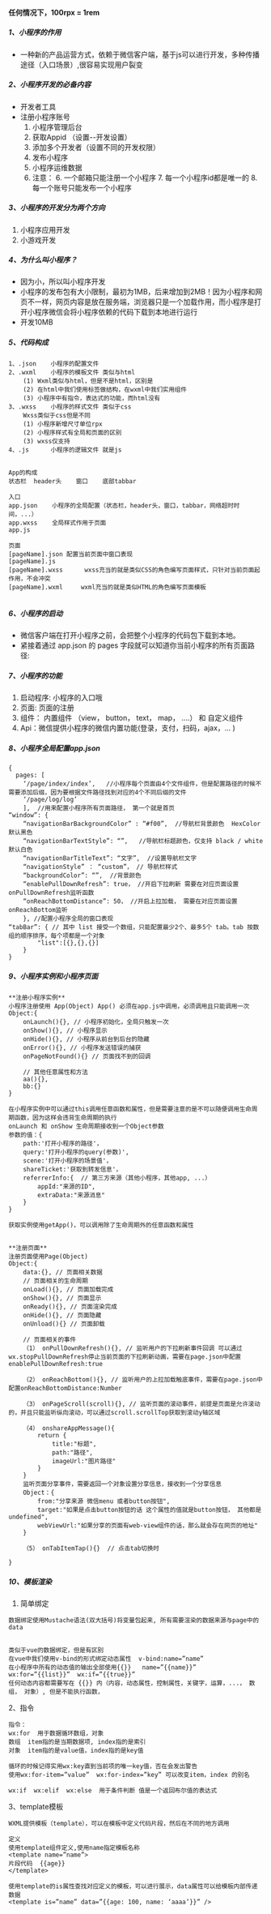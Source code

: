 
#### 任何情况下，100rpx = 1rem
##### 1、小程序的作用
- 一种新的产品运营方式，依赖于微信客户端，基于js可以进行开发，多种传播途径（入口场景）,很容易实现用户裂变
##### 2、小程序开发的必备内容
- 开发者工具
- 注册小程序账号
    1. 小程序管理后台
    2. 获取Appid （设置--开发设置）
    3. 添加多个开发者（设置不同的开发权限）
    4. 发布小程序
    5. 小程序运维数据
    5. 注意：
        6. 一个邮箱只能注册一个小程序
        7. 每一个小程序id都是唯一的
        8. 每一个账号只能发布一个小程序

##### 3、小程序的开发分为两个方向
1. 小程序应用开发
2. 小游戏开发

##### 4、为什么叫小程序？
- 因为小，所以叫小程序开发
- 小程序的发布包有大小限制，最初为1MB，后来增加到2MB！因为小程序和网页不一样，网页内容是放在服务端，浏览器只是一个加载作用，而小程序是打开小程序微信会将小程序依赖的代码下载到本地进行运行
- 开发10MB


##### 5、代码构成

```
1、.json    小程序的配置文件
2、.wxml    小程序的模板文件 类似与html
    (1) Wxml类似与html，但是不是html，区别是
    (2) 在html中我们使用标签做结构，在wxml中我们实用组件
    (3) 小程序中有指令，表达式的功能，而html没有
3、.wxss    小程序的样式文件 类似于css
    Wxss类似于css但是不同
    (1) 小程序新增尺寸单位rpx
    (2) 小程序样式有全局和页面的区别
    (3) wxss仅支持
4、.js      小程序的逻辑文件 就是js


App的构成
状态栏  header头    窗口    底部tabbar

入口
app.json    小程序的全局配置（状态栏，header头，窗口，tabbar，网络超时时间，...）
app.wxss    全局样式作用于页面
app.js

页面
[pageName].json 配置当前页面中窗口表现
[pageName].js
[pageName].wxss      wxss充当的就是类似CSS的角色编写页面样式，只针对当前页面起作用，不会冲突
[pageName].wxml     wxml充当的就是类似HTML的角色编写页面模板


```
##### 6、小程序的启动
- 微信客户端在打开小程序之前，会把整个小程序的代码包下载到本地。
- 紧接着通过 app.json 的 pages 字段就可以知道你当前小程序的所有页面路径:

##### 7、小程序的功能
1. 启动程序:  小程序的入口哦
2. 页面:  页面的注册
3. 组件： 内置组件 （view， button， text， map， ....） 和   自定义组件
4. Api：微信提供小程序的微信内置功能(登录，支付，扫码，ajax，... )

##### 8、小程序全局配置app.json

```
{
  pages: [
    ‘/page/index/index’,   //小程序每个页面由4个文件组件，但是配置路径的时候不需要添加后缀，因为要根据文件路径找到对应的4个不同后缀的文件
    ‘/page/log/log’
    ],  //用来配置小程序所有页面路径， 第一个就是首页
“window”: {
    “navigationBarBackgroundColor” : “#f00”,  //导航栏背景颜色  HexColor 默认黑色
    “navigationBarTextStyle”: “”,   //导航栏标题颜色，仅支持 black / white  默认白色
    “navigationBarTitleText”: “文字”,  //设置导航栏文字
    “navigationStyle” ： “custom”， // 导航栏样式
    “backgroundColor”: “”,  //背景颜色
    “enablePullDownRefresh”: true， //开启下拉刷新 需要在对应页面设置 onPullDownRefresh监听函数
    “onReachBottomDistance”: 50， //开启上拉加载， 需要在对应页面设置 onReachBottom监听
    }, //配置小程序全局的窗口表现
“tabBar”: { // 其中 list 接受一个数组，只能配置最少2个、最多5个 tab。tab 按数组的顺序排序，每个项都是一个对象
        "list":[{},{},{}]
    }
}
```
##### 9、小程序实例和小程序页面

```
**注册小程序实例**
小程序注册使用 App(Object) App() 必须在app.js中调用，必须调用且只能调用一次
Object:{
    onLaunch(){}, // 小程序初始化，全局只触发一次
    onShow(){}, // 小程序显示
    onHide(){}, // 小程序从前台到后台的隐藏
    onError(){}, // 小程序发送错误的捕获
    onPageNotFound(){} // 页面找不到的回调
    
    // 其他任意属性和方法
    aa(){},
    bb:{}
}

在小程序实例中可以通过this调用任意函数和属性，但是需要注意的是不可以随便调用生命周期函数，因为这样会违背生命周期的执行
onLaunch 和 onShow 生命周期接收到一个Object参数
参数的值：{
    path:'打开小程序的路径'，
    query:'打开小程序的query(参数)',
    scene:'打开小程序的场景值'，
    shareTicket:'获取到转发信息'，
    referrerInfo:{  // 第三方来源（其他小程序，其他app, ...）
        appId:"来源的ID",
        extraData:"来源消息"
    }
}

获取实例使用getApp()，可以调用除了生命周期外的任意函数和属性


**注册页面**
注册页面使用Page(Object)
Object:{
    data:{}, // 页面相关数据
    // 页面相关的生命周期
    onLoad(){}, // 页面加载完成
    onShow(){}, // 页面显示
    onReady(){}, // 页面渲染完成
    onHide(){}, // 页面隐藏
    onUnload(){} // 页面卸载
    
    // 页面相关的事件
    （1） onPullDownRefresh(){}, // 监听用户的下拉刷新事件回调 可以通过wx.stopPullDownRefresh停止当前页面的下拉刷新动画，需要在page.json中配置enablePullDownRefresh:true
    
    （2） onReachBottom(){}, // 监听用户的上拉加载触底事件，需要在page.json中配置onReachBottomDistance:Number
    
    （3） onPageScroll(scroll){}, // 监听页面的滚动事件，前提是页面是允许滚动的，并且只能监听纵向滚动，可以通过scroll.scrollTop获取到滚动y轴区域
    
    （4） onshareAppMessage(){
        return {
            title:"标题",
            path:"路径",
            imageUrl:"图片路径"
        }
    }
    监听页面分享事件，需要返回一个对象设置分享信息，接收到一个分享信息
    Object：{
        from:"分享来源 微信menu 或者button按钮",
        target:"如果是点击button按钮的话 这个属性的值就是button按钮， 其他都是undefined",
        webViewUrl:"如果分享的页面有web-view组件的话，那么就会存在网页的地址"
    }
    
    （5） onTabItemTap(){}  // 点击tab切换时
    
}
```
##### 10、模板渲染
1. 简单绑定

```
数据绑定使用Mustache语法(双大括号)将变量包起来, 所有需要渲染的数据来源与page中的data


类似于vue的数据绑定，但是有区别
在vue中我们使用v-bind的形式绑定动态属性  v-bind:name=”name”
在小程序中所有的动态值的输出全部使用{{}}   name=”{{name}}”
wx:for=”{{list}}”  wx:if=”{{true}}”
任何动态内容都需要写在 {{}} 内（内容，动态属性，控制属性，关键字，运算，...， 数组， 对象）, 但是不能执行函数， 

```
2、指令

```
指令：
wx:for  用于数据循环数组，对象
数组  item指的是当期数据项, index指的是索引
对象  item指的是value值，index指的是key值

循环的时候记得实用wx:key直到当前项的唯一key值，否在会发出警告
使用wx:for-item=”value”  wx:for-index=”key” 可以改变item，index 的别名

wx:if  wx:elif  wx:else  用于条件判断 值是一个返回布尔值的表达式
```
3、template模板

```
WXML提供模板（template），可以在模板中定义代码片段，然后在不同的地方调用

定义
使用template组件定义,使用name指定模板名称
<template name=”name”>
片段代码  {{age}}
</template>

使用template的is属性查找对应定义的模板，可以进行展示，data属性可以给模板内部传递数据
<template is=”name” data=”{{age: 100, name: ‘aaaa’}}” />
```


